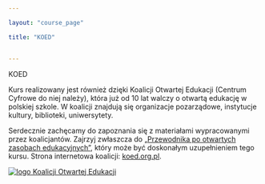 ```yaml
---

layout: "course_page"

title: "KOED"


---
```



<div class="text-center screen-title">
KOED
</div>

<div class="screen-content">
  <p>Kurs realizowany jest również dzięki Koalicji Otwartej Edukacji (Centrum Cyfrowe do niej należy), która już od 10 lat walczy o otwartą edukację w polskiej szkole. W koalicji znajdują się organizacje pozarządowe, instytucje kultury, biblioteki, uniwersytety. 
</p> 
<p>Serdecznie zachęcamy do zapoznania się z materiałami wypracowanymi przez koalicjantów. Zajrzyj zwłaszcza do <a class="content-link" href="http://koed.org.pl/wp-content/uploads/2014/05/OER_handbook_v5_online1.pdf">&bdquo;Przewodnika po otwartych zasobach edukacyjnych&rdquo;</a>, który może być doskonałym uzupełnieniem tego kursu. Strona internetowa koalicji: <a class="content-link" href="http://koed.org.pl/pl/">koed.org.pl</a>. </p>

<p class="text-center">
  <a class="content-link" href="http://koed.org.pl/pl/"><img src="{{ site.baseurl }}/img/logo_koed.png" alt="logo Koalicji Otwartej Edukacji"></a>
 </p> 

</div> 
